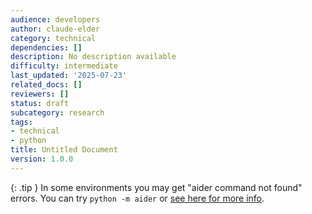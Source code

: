 ```yaml
---
audience: developers
author: claude-elder
category: technical
dependencies: []
description: No description available
difficulty: intermediate
last_updated: '2025-07-23'
related_docs: []
reviewers: []
status: draft
subcategory: research
tags:
- technical
- python
title: Untitled Document
version: 1.0.0
---
```


{: .tip }
In some environments you may get "aider command not found" errors.
You can try `python -m aider` or 
[see here for more info](/docs/troubleshooting/aider-not-found.html).

